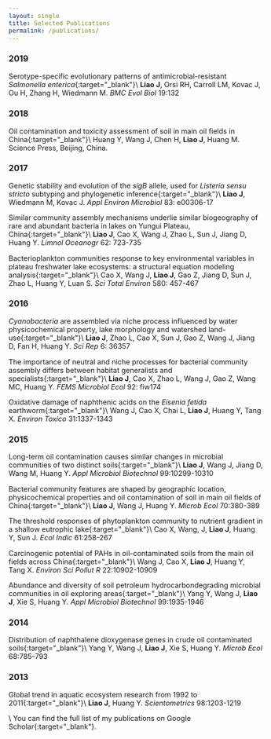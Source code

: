 ```yaml
---
layout: single
title: Selected Publications
permalink: /publications/
---
```

### 2019
[Serotype-specific evolutionary patterns of antimicrobial-resistant
_Salmonella enterica_](https://bmcevolbiol.biomedcentral.com/articles/10.1186/s12862-019-1457-5){:target="_blank"}\\
__Liao J__, Orsi RH, Carroll LM, Kovac J, Ou H, Zhang H, Wiedmann M. _BMC Evol Biol_ 19:132

### 2018
[Oil contamination and toxicity assessment of soil in main oil fields in China](#){:target="_blank"}\\
Huang Y, Wang J, Chen H, __Liao J__, Huang M.  Science Press, Beijing, China.

### 2017
[Genetic stability and evolution of the _sigB_ allele, used for _Listeria sensu stricto_ subtyping and phylogenetic inference](http://aem.asm.org/content/83/12/e00306-17.abstract){:target="_blank"}\\
__Liao J__, Wiedmann M, Kovac J. _Appl Environ Microbiol_ 83: e00306-17 

[Similar community assembly mechanisms underlie similar biogeography of rare and abundant bacteria in lakes on Yungui Plateau, China](http://onlinelibrary.wiley.com/doi/10.1002/lno.10455/full){:target="_blank"}\\
__Liao J__, Cao X, Wang J, Zhao L, Sun J, Jiang D, Huang Y. _Limnol Oceanogr_ 62: 723-735

[Bacterioplankton communities response to key environmental variables in plateau freshwater lake ecosystems: a structural equation modeling analysis](http://dx.doi.org/10.1016/j.scitotenv.2016.11.143){:target="_blank"}\\
Cao X, Wang J, __Liao J__, Gao Z, Jiang D, Sun J, Zhao L, Huang Y, Luan S. _Sci Total Environ_ 580: 457-467

### 2016
[_Cyanobacteria_ are assembled via niche process influenced by water physicochemical property, lake morphology and watershed land-use](http://dx.doi.org/10.1038/srep36357){:target="_blank"}\\
__Liao J__, Zhao L, Cao X, Sun J, Gao Z, Wang J, Jiang D, Fan H, Huang Y. _Sci Rep_ 6: 36357 

[The importance of neutral and niche processes for bacterial community assembly differs between habitat generalists and specialists](http://dx.doi.org/10.1093/femsec/fiw174){:target="_blank"}\\
__Liao J__, Cao X, Zhao L, Wang J, Gao Z, Wang MC, Huang Y. _FEMS Microbiol Ecol_ 92: fiw174

[Oxidative damage of naphthenic acids on the _Eisenia fetida_ earthworm](http://dx.doi.org/10.1002/tox.22139){:target="_blank"}\\
Wang J, Cao X, Chai L, __Liao J__, Huang Y, Tang X. _Environ Toxico_ 31:1337-1343

### 2015
[Long-term oil contamination causes similar changes in microbial communities of two distinct soils](http://dx.doi.org/10.1007/s00253-015-6880-y){:target="_blank"}\\
__Liao J__, Wang J, Jiang D, Wang M, Huang Y. _Appl Microbiol Biotechnol_ 99:10299-10310

[Bacterial community features are shaped by geographic location, physicochemical properties and oil contamination of soil in main oil fields of China](http://dx.doi.org/10.1007/s00248-015-0572-0){:target="_blank"}\\
__Liao J__, Wang J, Huang Y. _Microb Ecol_ 70:380-389

[The threshold responses of phytoplankton community to nutrient gradient in a shallow eutrophic lake](http://dx.doi.org/10.1016/j.ecolind.2015.09.025){:target="_blank"}\\
Cao X, Wang, J, __Liao J__, Huang Y, Sun J. _Ecol Indic_ 61:258-267

[Carcinogenic potential of PAHs in oil-contaminated soils from the main oil fields across China](http://dx.doi.org/10.1007/s11356-014-3954-9){:target="_blank"}\\
Wang J, Cao X, __Liao J__, Huang Y, Tang X. _Environ Sci Pollut R_ 22:10902-10909

[Abundance and diversity of soil petroleum hydrocarbondegrading microbial communities in oil exploring areas](http://dx.doi.org/10.1007/s00253-014-6074-z){:target="_blank"}\\
Yang Y, Wang J, __Liao J__, Xie S, Huang Y. _Appl Microbiol Biotechnol_ 99:1935-1946

### 2014
[Distribution of naphthalene dioxygenase genes in crude oil contaminated soils](http://dx.doi.org/10.1007/s00248-014-0457-7){:target="_blank"}\\
Yang Y, Wang J, __Liao J__, Xie S, Huang Y. _Microb Ecol_ 68:785-793

### 2013
[Global trend in aquatic ecosystem research from 1992 to 2011](http://dx.doi.org/10.1007/s11192-013-1071-z){:target="_blank"}\\
__Liao J__, Huang Y. _Scientometrics_ 98:1203-1219

\\
You can find the full list of my publications on [Google Scholar](https://scholar.google.com/citations?user=yfjh29UAAAAJ){:target="_blank"}.
          
<style type="text/css">
	a {
		text-decoration: none;
	}
	body {
		font-size: 90%;
	}
</style>